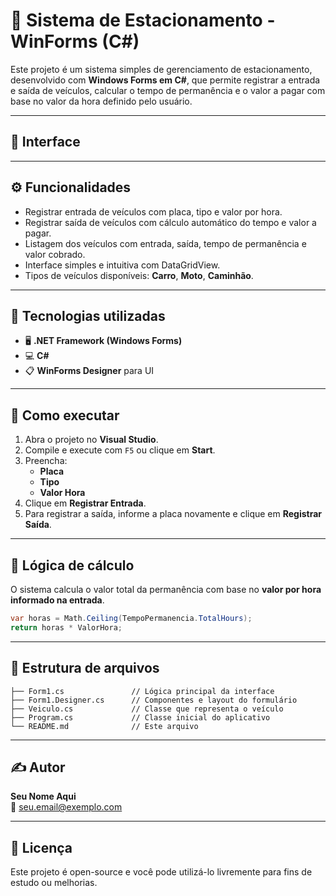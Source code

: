 
# 🚗 Sistema de Estacionamento - WinForms (C#)

Este projeto é um sistema simples de gerenciamento de estacionamento, desenvolvido com **Windows Forms em C#**, que permite registrar a entrada e saída de veículos, calcular o tempo de permanência e o valor a pagar com base no valor da hora definido pelo usuário.

---

## 📸 Interface


---

## ⚙️ Funcionalidades

- Registrar entrada de veículos com placa, tipo e valor por hora.
- Registrar saída de veículos com cálculo automático do tempo e valor a pagar.
- Listagem dos veículos com entrada, saída, tempo de permanência e valor cobrado.
- Interface simples e intuitiva com DataGridView.
- Tipos de veículos disponíveis: **Carro**, **Moto**, **Caminhão**.

---

## 🧾 Tecnologias utilizadas

- 🖥️ **.NET Framework (Windows Forms)**
- 💻 **C#**
- 📋 **WinForms Designer** para UI

---

## 🚀 Como executar

1. Abra o projeto no **Visual Studio**.
2. Compile e execute com `F5` ou clique em **Start**.
3. Preencha:
   - **Placa**
   - **Tipo**
   - **Valor Hora**
4. Clique em **Registrar Entrada**.
5. Para registrar a saída, informe a placa novamente e clique em **Registrar Saída**.

---

## 🧠 Lógica de cálculo

O sistema calcula o valor total da permanência com base no **valor por hora informado na entrada**.

```csharp
var horas = Math.Ceiling(TempoPermanencia.TotalHours);
return horas * ValorHora;
```

---

## 📂 Estrutura de arquivos

```
├── Form1.cs               // Lógica principal da interface
├── Form1.Designer.cs      // Componentes e layout do formulário
├── Veiculo.cs             // Classe que representa o veículo
├── Program.cs             // Classe inicial do aplicativo
└── README.md              // Este arquivo
```

---

## ✍️ Autor

**Seu Nome Aqui**  
📧 seu.email@exemplo.com

---

## 📄 Licença

Este projeto é open-source e você pode utilizá-lo livremente para fins de estudo ou melhorias.
